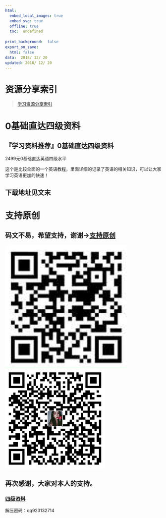 ```yaml
---
html:
  embed_local_images: true
  embed_svg: true
  offline: true
  toc:  undefined

print_background:  false
export_on_save:
  html: false
data:  2018/ 12/ 20
updated: 2018/ 12/ 20
---
```


# 资源分享索引

> [学习资源分享索引](https://blog.csdn.net/qq923132714/article/details/85119757 "学习资源分享索引")



# 0基础直达四级资料


## 『学习资料推荐』0基础直达四级资料

2499元0基础直达英语四级水平

这个是比较全面的一个英语教程，里面详细的记录了英语的相关知识，可以让大家学习英语更加的快速！


## 下载地址见文末

# 支持原创
## 码文不易，希望支持，谢谢->**[支持原创](http://blog.csdn.net/qq923132714/article/details/79399145)**
![微信支付](https://raw.githubusercontent.com/923132714/my_picture/master/blog/support/weixin.png)![微信支付](https://raw.githubusercontent.com/923132714/my_picture/master/blog/support/支付宝.png)
## 再次感谢，大家对本人的支持。

### [四级资料](http://u16848854.ctfile.net/fs/16848854-326451847 "四级资料")

解压密码：qq923132714
